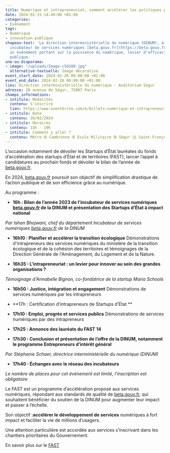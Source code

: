 ```yaml
---
title: Numérique et intrapreneuriat, comment accélérer les politiques publiques ?
date: 2024-02-15 14:49:00 +01:00
categories:
- Évènement
tags:
- Numérique
- innovation publique
chapeau-text: 'La direction interministérielle du numérique (DINUM), à travers son
  incubateur de services numériques [beta.gouv.fr](https://beta.gouv.fr/), organise
  un événement portant sur la puissance du numérique, levier d’efficacité de l’action
  publique. '
une-ou-diaporama:
- image: "/uploads/Image-c5d189.jpg"
  alternative-textuelle: Image décorative
event_start_date: 2024-02-26 00:00:00 +01:00
event_end_date: 2024-02-26 00:00:00 +01:00
lieu: Direction interministérielle du numérique - Auditorium Ségur
adresse: 20 avenue de Ségur, 75007 Paris
champs_informations:
- intitule: Modalités
  contenu: S'inscrire
  lien: https://www.eventbrite.com/e/billets-numerique-et-intrapreneuriat-comment-accelerer-les-politiques-publiques-799463796737?aff=oddtdtcreator
- intitule: Date
  contenu: 26/02/2024
- intitule: Horaires
  contenu: 15h - 19h
- intitule: Comment y aller ?
  contenu: Métro ➅ Cambronne ➇ Ecole Militaire ➉ Ségur ⑬ Saint-François-Xavier
---
```


L’occasion notamment de dévoiler les Startups d’État lauréates du fonds d’accélération des startups d’État et de territoires (FAST), lancer l’appel à candidatures au prochain fonds et dévoiler le bilan de l’année de [beta.gouv.fr](https://beta.gouv.fr/). 

En 2024, [beta.gouv.fr](https://beta.gouv.fr/) poursuit son objectif de simplification drastique de l’action publique et de son efficience grâce au numérique. 

Au programme :

* **16h : Bilan de l’année 2023 de l’incubateur de services numériques [beta.gouv.fr](https://beta.gouv.fr/) de la DINUM et présentation des Startups d’État à impact national**

*Par Ishan Bhojwani, chef du département Incubateur de services numériques [beta.gouv.fr](https://beta.gouv.fr/) de la DINUM*

* **16h10 : Planifier et accélérer la transition écologique**
Démonstrations d'intrapreneurs des services numériques du ministère de la transition écologique et de la cohésion des territoires et témoignages de la Direction Générale de l'Aménagement, du Logement et de la Nature. 

* **16h35 : L’intrapreneuriat : un levier pour innover au sein des grandes organisations ?**

*Témoignage d'Annabelle Bignon, co-fondatrice de la startup Maria Schools*

* **16h50 : Justice, intégration et engagement**
Démonstrations de services numériques par les intrapreneurs

* **17h : Certification d’intrapreneurs de Startups d’État
** 

* **17h10 : Emploi, progrès et services publics**
Démonstrations de services numériques par des intrapreneurs 

* **17h25 : Annonce des lauréats du FAST 14**

* **17h30 : Conclusion et présentation de l’offre de la DINUM, notamment le programme Entrepreneurs d’intérêt général**

*Par Stéphanie Schaer, directrice interministérielle du numérique (DINUM)*

* **17h40 : Échanges avec le réseau des incubateurs** 

*Le nombre de places pour cet événement est limité, l'inscription est obligatoire* 

Le FAST est un programme d’accélération proposé aux services numériques, répondant aux standards de qualité de [beta.gouv.fr](https://beta.gouv.fr/), qui souhaitent bénéficier du soutien de la DINUM pour augmenter leur impact et passer à l’échelle.

Son objectif :**accélérer le développement de services** numériques à fort impact et faciliter la vie de millions d’usagers. 

Une attention particulière est accordée aux services s’inscrivant dans les chantiers prioritaires du Gouvernement. 

En savoir plus sur le [FAST](https://beta.gouv.fr/fast)